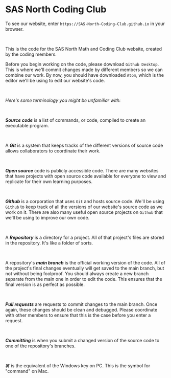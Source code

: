 # SAS North Coding Club

To see our website, enter ```https://SAS-North-Coding-Club.github.io``` in your browser.

<br>

This is the code for the SAS North Math and Coding Club website,
created by the coding members.

Before you begin working on the code, please download ```Github Desktop```.
This is where we'll commit changes made by different members so we can
combine our work. By now, you should have downloaded ``Atom``, which is the
editor we'll be using to edit our website's code.

<br>

_Here's some terminology you might be unfamiliar with:_

<br>

***Source code*** is a list of commands, or code, compiled to create an
executable program.

<br>

A ***Git*** is a system that keeps tracks of the different versions of
source code allows collaborators to coordinate their work.

<br>

***Open source*** code is publicly accessible code. There are many
websites that have projects with open source code available for everyone to
view and replicate for their own learning purposes.

<br>

***Github*** is a corporation that uses ```Git``` and hosts source code. We'll
be using ```Github``` to keep track of all the versions of our website's
source code as we work on it. There are also many useful open source projects
on ```Github``` that we'll be using to improve our own code.

<br>

A ***Repository*** is a directory for a project. All of that project's files
are stored in the repository. It's like a folder of sorts.

<br>

A repository's ***main branch*** is the official working version of the code.
All of the project's final changes eventually will get saved to the main
branch, but not without being foolproof. You should always create a new
branch separate from the main one in order to edit the code. This ensures
that the final version is as perfect as possible.

<br>

***Pull requests*** are requests to commit changes to the main branch. Once again,
these changes should be clean and debugged. Please coordinate with other
members to ensure that this is the case before you enter a request.

<br>

***Committing*** is when you submit a changed version of the source code to one
of the repository's branches.

<br>

***⌘*** is the equivalent of the Windows key on PC. This is the symbol for
"command" on Mac.


